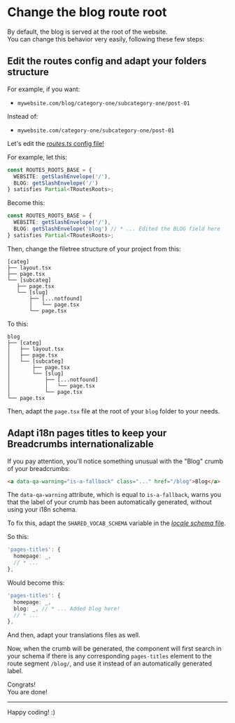 # Change the blog route root

By default, the blog is served at the root of the website.  
You can change this behavior very easily, following these few steps:

## Edit the routes config and adapt your folders structure

For example, if you want:

- `mywebsite.com/blog/category-one/subcategory-one/post-01`

Instead of:

- `mywebsite.com/category-one/subcategory-one/post-01`

Let's edit the [_routes.ts_ config file!](/interop/config/routes.ts)

For example, let this:

```ts
const ROUTES_ROOTS_BASE = {
  WEBSITE: getSlashEnvelope('/'),
  BLOG: getSlashEnvelope('/')
} satisfies Partial<TRoutesRoots>;
```

Become this:

```ts
const ROUTES_ROOTS_BASE = {
  WEBSITE: getSlashEnvelope('/'),
  BLOG: getSlashEnvelope('blog') // * ... Edited the BLOG field here
} satisfies Partial<TRoutesRoots>;
```

Then, change the filetree structure of your project from this:

```
[categ]
├── layout.tsx
├── page.tsx
└── [subcateg]
   ├── page.tsx
   └── [slug]
       ├── [...notfound]
       │   └── page.tsx
       └── page.tsx
```

To this:

```
blog
├── [categ]
│   ├── layout.tsx
│   ├── page.tsx
│   └── [subcateg]
│       ├── page.tsx
│       └── [slug]
│           ├── [...notfound]
│           │   └── page.tsx
│           └── page.tsx
└── page.tsx
```

Then, adapt the `page.tsx` file at the root of your `blog` folder to your needs.

## Adapt i18n pages titles to keep your Breadcrumbs internationalizable

If you pay attention, you'll notice something unusual with the "Blog" crumb of your breadcrumbs:

```html
<a data-qa-warning="is-a-fallback" class="..." href="/blog">Blog</a>
```

The `data-qa-warning` attribute, which is equal to `is-a-fallback`, warns you that the label of your crumb has been automatically generated, without
using your i18n schema.

To fix this, adapt the `SHARED_VOCAB_SCHEMA` variable in the [_locale schema_ file](/src/i18n/locales/schema.ts).

So this:

```ts
'pages-titles': {
  homepage: _,
  // * ...
},
```

Would become this:

```ts
'pages-titles': {
  homepage: _,
  blog: _, // * ... Added blog here!
  // * ...
},
```

And then, adapt your translations files as well.

Now, when the crumb will be generated, the component will first search in your schema if there is any corresponding `pages-titles` element to the
route segment `/blog/`, and use it instead of an automatically generated label.

Congrats!  
You are done!

---

Happy coding! :)
